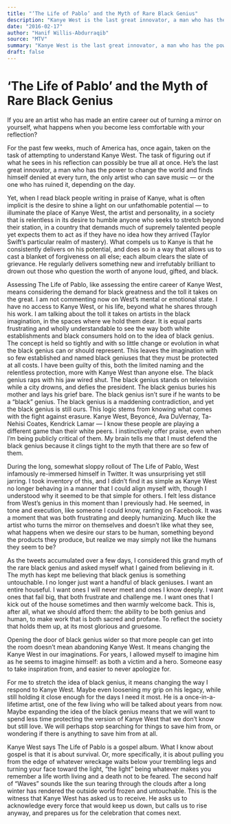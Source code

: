 ```yaml
---
title: "‘The Life of Pablo’ and the Myth of Rare Black Genius"
description: "Kanye West is the last great innovator, a man who has the power to change the world and finds himself denied at every turn, the only artist who can save music — or the one who has ruined it, depending..."
date: "2016-02-17"
author: "Hanif Willis-Abdurraqib"
source: "MTV"
summary: "Kanye West is the last great innovator, a man who has the power to change the world and finds himself denied at every turn, the only artist who can save music — or the one who has ruined it, depending on the day. he consistently delivers on his potential, and does so in a way that allows us to cast a blanket of forgiveness on all else."
draft: false
---
```


# ‘The Life of Pablo’ and the Myth of Rare Black Genius

If you are an artist who has made an entire career out of turning a mirror on yourself, what happens when you become less comfortable with your reflection?

For the past few weeks, much of America has, once again, taken on the task of attempting to understand Kanye West. The task of figuring out if what he sees in his reflection can possibly be true all at once. He’s the last great innovator, a man who has the power to change the world and finds himself denied at every turn, the only artist who can save music — or the one who has ruined it, depending on the day.

Yet, when I read black people writing in praise of Kanye, what is often implicit is the desire to shine a light on our unfathomable potential — to illuminate the place of Kanye West, the artist and personality, in a society that is relentless in its desire to humble anyone who seeks to stretch beyond their station, in a country that demands much of supremely talented people yet expects them to act as if they have no idea how they arrived (Taylor Swift’s particular realm of mastery). What compels us to Kanye is that he consistently delivers on his potential, and does so in a way that allows us to cast a blanket of forgiveness on all else; each album clears the slate of grievance. He regularly delivers something new and irrefutably brilliant to drown out those who question the worth of anyone loud, gifted, and black.

Assessing The Life of Pablo, like assessing the entire career of Kanye West, means considering the demand for black greatness and the toll it takes on the great. I am not commenting now on West’s mental or emotional state. I have no access to Kanye West, or his life, beyond what he shares through his work. I am talking about the toll it takes on artists in the black imagination, in the spaces where we hold them dear. It is equal parts frustrating and wholly understandable to see the way both white establishments and black consumers hold on to the idea of black genius. The concept is held so tightly and with so little change or evolution in what the black genius can or should represent. This leaves the imagination with so few established and named black geniuses that they must be protected at all costs. I have been guilty of this, both the limited naming and the relentless protection, more with Kanye West than anyone else. The black genius raps with his jaw wired shut. The black genius stands on television while a city drowns, and defies the president. The black genius buries his mother and lays his grief bare. The black genius isn’t sure if he wants to be a “black” genius. The black genius is a maddening contradiction, and yet the black genius is still ours. This logic stems from knowing what comes with the fight against erasure. Kanye West, Beyoncé, Ava DuVernay, Ta-Nehisi Coates, Kendrick Lamar — I know these people are playing a different game than their white peers. I instinctively offer praise, even when I’m being publicly critical of them. My brain tells me that I must defend the black genius because it clings tight to the myth that there are so few of them.

During the long, somewhat sloppy rollout of The Life of Pablo, West infamously re-immersed himself in Twitter. It was unsurprising yet still jarring. I took inventory of this, and I didn’t find it as simple as Kanye West no longer behaving in a manner that I could align myself with, though I understood why it seemed to be that simple for others. I felt less distance from West’s genius in this moment than I previously had. He seemed, in tone and execution, like someone I could know, ranting on Facebook. It was a moment that was both frustrating and deeply humanizing. Much like the artist who turns the mirror on themselves and doesn’t like what they see, what happens when we desire our stars to be human, something beyond the products they produce, but realize we may simply not like the humans they seem to be?

As the tweets accumulated over a few days, I considered this grand myth of the rare black genius and asked myself what I gained from believing in it. The myth has kept me believing that black genius is something untouchable. I no longer just want a handful of black geniuses. I want an entire houseful. I want ones I will never meet and ones I know deeply. I want ones that fail big, that both frustrate and challenge me. I want ones that I kick out of the house sometimes and then warmly welcome back. This is, after all, what we should afford them: the ability to be both genius and human, to make work that is both sacred and profane. To reflect the society that holds them up, at its most glorious and gruesome.

Opening the door of black genius wider so that more people can get into the room doesn’t mean abandoning Kanye West. It means changing the Kanye West in our imaginations. For years, I allowed myself to imagine him as he seems to imagine himself: as both a victim and a hero. Someone easy to take inspiration from, and easier to never apologize for.

For me to stretch the idea of black genius, it means changing the way I respond to Kanye West. Maybe even loosening my grip on his legacy, while still holding it close enough for the days I need it most. He is a once-in-a-lifetime artist, one of the few living who will be talked about years from now. Maybe expanding the idea of the black genius means that we will want to spend less time protecting the version of Kanye West that we don’t know but still love. We will perhaps stop searching for things to save him from, or wondering if there is anything to save him from at all.

Kanye West says The Life of Pablo is a gospel album. What I know about gospel is that it is about survival. Or, more specifically, it is about pulling you from the edge of whatever wreckage waits below your trembling legs and turning your face toward the light, “the light” being whatever makes you remember a life worth living and a death not to be feared. The second half of “Waves” sounds like the sun tearing through the clouds after a long winter has rendered the outside world frozen and untouchable. This is the witness that Kanye West has asked us to receive. He asks us to acknowledge every force that would keep us down, but calls us to rise anyway, and prepares us for the celebration that comes next.
